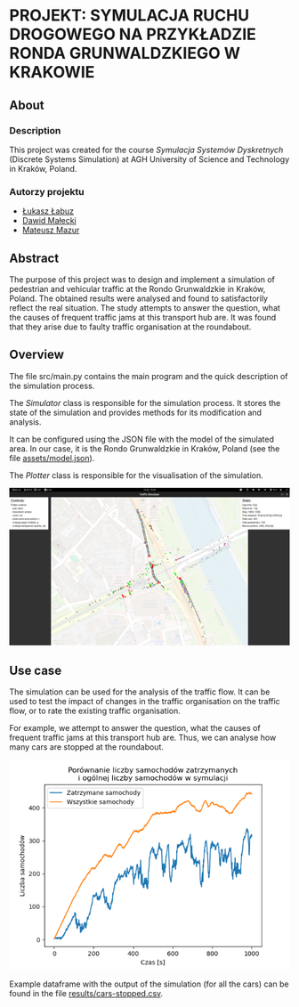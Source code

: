 # PROJEKT: SYMULACJA RUCHU DROGOWEGO NA PRZYKŁADZIE RONDA GRUNWALDZKIEGO W KRAKOWIE

## About

### Description

This project was created for the course *Symulacja Systemów Dyskretnych* (Discrete Systems Simulation) 
at AGH University of Science and Technology in Kraków, Poland.

### Autorzy projektu

- [Łukasz Łabuz](https://github.com/luklabuz)
- [Dawid Małecki](https://github.com/coado)
- [Mateusz Mazur](https://github.com/mzsuetam)

## Abstract 

The purpose of this project was to design and implement 
a simulation of pedestrian and vehicular traffic at 
the Rondo Grunwaldzkie in Kraków, Poland. 
The obtained results were analysed
and found to satisfactorily reflect the real situation.
The study attempts to answer the question,
what the causes of frequent traffic jams at this transport hub are. 
It was found that they arise due to faulty traffic organisation at the roundabout. 

## Overview

The file src/main.py contains the main program 
and the quick description of the simulation process.

The _Simulator_ class is responsible for the simulation process.
It stores the state of the simulation and provides methods
for its modification and analysis.

It can be configured using the JSON file with the model of the simulated area.
In our case, it is the Rondo Grunwaldzkie in Kraków, Poland (see the file [assets/model.json](./assets/model.json)).

The _Plotter_ class is responsible for the visualisation of the simulation.

![The GUI of the simulation.](./results/cars-stopped-simulator-0.png)

## Use case 

The simulation can be used for the analysis of the traffic flow.
It can be used to test the impact of changes in the traffic organisation
on the traffic flow, or to rate the existing traffic organisation.

For example, we attempt to answer the question,
what the causes of frequent traffic jams at this transport hub are.
Thus, we can analyse how many cars are stopped at the roundabout.

![The number of stopped cars at the roundabout.](./results/cars-stopped-chart-0.png)

Example dataframe with the output of the simulation (for all the cars) 
can be found in the file [results/cars-stopped.csv](./results/cars-stopped.csv).

